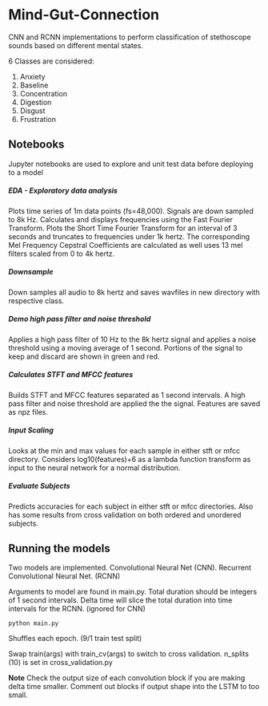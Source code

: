 # Mind-Gut-Connection

CNN and RCNN implementations to perform classification of stethoscope sounds based on different mental states.

6 Classes are considered:

1. Anxiety
2. Baseline
3. Concentration
4. Digestion
5. Disgust
6. Frustration

## Notebooks

Jupyter notebooks are used to explore and unit test data before deploying to a model

##### EDA - Exploratory data analysis

Plots time series of 1m data points (fs=48,000). Signals are down sampled to 8k Hz.
Calculates and displays frequencies using the Fast Fourier Transform.
Plots the Short Time Fourier Transform for an interval of 3 seconds and truncates to frequencies under 1k hertz.
The corresponding Mel Frequency Cepstral Coefficients are calculated as well uses 13 mel filters scaled from 0 to 4k hertz.

##### Downsample

Down samples all audio to 8k hertz and saves wavfiles in new directory with respective class.

##### Demo high pass filter and noise threshold

Applies a high pass filter of 10 Hz to the 8k hertz signal and applies a noise threshold using a moving average of 1 second.
Portions of the signal to keep and discard are shown in green and red.

##### Calculates STFT and MFCC features

Builds STFT and MFCC features separated as 1 second intervals. A high pass filter and noise threshold are applied the the signal.
Features are saved as npz files.

##### Input Scaling

Looks at the min and max values for each sample in either stft or mfcc directory.
Considers log10(features)+6 as a lambda function transform as input to the neural network for a normal distribution.

##### Evaluate Subjects

Predicts accuracies for each subject in either stft or mfcc directories.
Also has some results from cross validation on both ordered and unordered subjects.

## Running the models

Two models are implemented. Convolutional Neural Net (CNN). Recurrent Convolutional Neural Net. (RCNN)

Arguments to model are found in main.py.
Total duration should be integers of 1 second intervals.
Delta time will slice the total duration into time intervals for the RCNN. (ignored for CNN)

`python main.py`

Shuffles each epoch. (9/1 train test split)

Swap train(args) with train_cv(args) to switch to cross validation. n_splits (10) is set in cross_validation.py

**Note** Check the output size of each convolution block if you are making delta time smaller.
Comment out blocks if output shape into the LSTM to too small.
